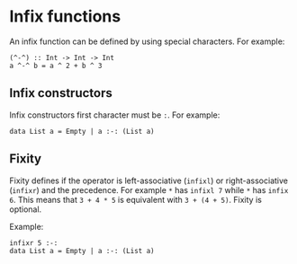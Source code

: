# Infix functions
An infix function can be defined by using special characters. For example:
```
(^-^) :: Int -> Int -> Int
a ^-^ b = a ^ 2 + b ^ 3
```
## Infix constructors
Infix constructors first character must be ```:```. For example:
```
data List a = Empty | a :-: (List a)
```
## Fixity
Fixity defines if the operator is left-associative (```infixl```) or right-associative (```infixr```) and the precedence. For example ```*``` has ```infixl 7``` while ```*``` has ```infix 6```. This means that ```3 + 4 * 5``` is equivalent with ```3 + (4 + 5)```. Fixity is optional.

Example:
```
infixr 5 :-:
data List a = Empty | a :-: (List a)
```
